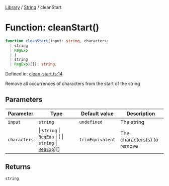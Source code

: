 <!-- markdownlint-disable -->
<!-- cspell: disable -->
[Library](../index.md) / [String](./index.md) / cleanStart

# Function: cleanStart()

```ts
function cleanStart(input: string, characters: 
  | string
  | RegExp
  | (
  | string
  | RegExp)[]): string;
```

Defined in: [clean-start.ts:14](https://github.com/technobuddha/library/blob/main/src/clean-start.ts#L14)

Remove all occurrences of characters from the start of the string

## Parameters

| Parameter | Type | Default value | Description |
| ------ | ------ | ------ | ------ |
| `input` | `string` | `undefined` | The string |
| `characters` | \| `string` \| [`RegExp`](https://developer.mozilla.org/docs/Web/JavaScript/Reference/Global_Objects/RegExp) \| ( \| `string` \| [`RegExp`](https://developer.mozilla.org/docs/Web/JavaScript/Reference/Global_Objects/RegExp))[] | `trimEquivalent` | The characters(s) to remove |

## Returns

`string`

